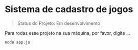 <h1>Sistema de cadastro de jogos</h1>

> Status do Projeto: Em desenvolvimento

Para rodas esse projeto na sua máquina, por favor, digite ...
```
node app.js
```
